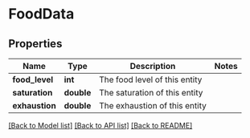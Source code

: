 # FoodData

## Properties
Name | Type | Description | Notes
------------ | ------------- | ------------- | -------------
**food_level** | **int** | The food level of this entity | 
**saturation** | **double** | The saturation of this entity | 
**exhaustion** | **double** | The exhaustion of this entity | 

[[Back to Model list]](../README.md#documentation-for-models) [[Back to API list]](../README.md#documentation-for-api-endpoints) [[Back to README]](../README.md)


